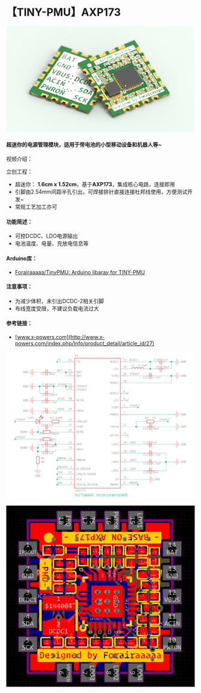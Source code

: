 # 【TINY-PMU】AXP173
![](https://github.com/Forairaaaaa/TINY-PMU-AXP173/blob/main/3.Pics/keyshot.14.16.9.png?raw=true)

#### 超迷你的电源管理模块，适用于带电池的小型移动设备和机器人等~

视频介绍：

立创工程：

- 超迷你： **1.6cm x 1.52cm**，基于**AXP173**，集成核心电路，连接即用
- 引脚由2.54mm间距半孔引出，可焊接排针直接连接杜邦线使用，方便测试开发~
- 常规工艺加工亦可

#### 功能简述：

- 可控DCDC、LDO电源输出
- 电池温度、电量、充放电信息等

#### Arduino库：

- [Forairaaaaa/TinyPMU: Arduino libaray for TINY-PMU](https://github.com/Forairaaaaa/TinyPMU)

#### 注意事项：

- 为减少体积，未引出DCDC-2相关引脚
- 布线宽度受限，不建议负载电流过大

#### 参考链接：

- [www.x-powers.com](http://www.x-powers.com/index.php/Info/product_detail/article_id/27)

![](https://github.com/Forairaaaaa/TINY-PMU-AXP173/blob/main/3.Pics/sch.jpg?raw=true)

![](https://github.com/Forairaaaaa/TINY-PMU-AXP173/blob/main/3.Pics/pcb.jpg?raw=true)
